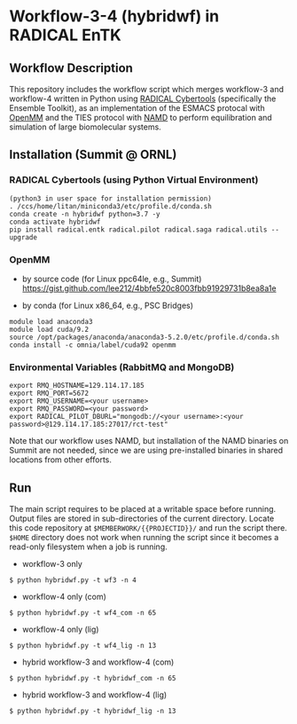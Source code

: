 # Workflow-3-4 (hybridwf) in RADICAL EnTK

## Workflow Description

This repository includes the workflow script which merges workflow-3 and workflow-4 written in Python using [RADICAL Cybertools](https://radical-cybertools.github.io/) (specifically the Ensemble Toolkit), as an implementation of the ESMACS protocal with [OpenMM](http://openmm.org/) and the TIES protocol with [NAMD](https://www.ks.uiuc.edu/Research/namd/) to perform equilibration and simulation of large biomolecular systems.

## Installation (Summit @ ORNL)

### RADICAL Cybertools (using Python Virtual Environment)

```
(python3 in user space for installation permission)
. /ccs/home/litan/miniconda3/etc/profile.d/conda.sh
conda create -n hybridwf python=3.7 -y
conda activate hybridwf
pip install radical.entk radical.pilot radical.saga radical.utils --upgrade
```

### OpenMM

- by source code (for Linux ppc64le, e.g., Summit)
https://gist.github.com/lee212/4bbfe520c8003fbb91929731b8ea8a1e

- by conda (for Linux x86\_64, e.g., PSC Bridges)
```
module load anaconda3
module load cuda/9.2
source /opt/packages/anaconda/anaconda3-5.2.0/etc/profile.d/conda.sh
conda install -c omnia/label/cuda92 openmm
```

### Environmental Variables (RabbitMQ and MongoDB)

```
export RMQ_HOSTNAME=129.114.17.185
export RMQ_PORT=5672
export RMQ_USERNAME=<your username>
export RMQ_PASSWORD=<your password>
export RADICAL_PILOT_DBURL="mongodb://<your username>:<your password>@129.114.17.185:27017/rct-test"
```

Note that our workflow uses NAMD, but installation of the NAMD binaries on Summit are not needed, since we are using pre-installed binaries in shared locations from other efforts.

## Run

The main script requires to be placed at a writable space before running. Output files are stored in sub-directories of the current directory. Locate this code repository at `$MEMBERWORK/{{PROJECTID}}/` and run the script there. `$HOME` directory does not work when running the script since it becomes a read-only filesystem when a job is running.

- workflow-3 only
```
$ python hybridwf.py -t wf3 -n 4
```
- workflow-4 only (com)
```
$ python hybridwf.py -t wf4_com -n 65
```
- workflow-4 only (lig)
```
$ python hybridwf.py -t wf4_lig -n 13
```
- hybrid workflow-3 and workflow-4 (com)
```
$ python hybridwf.py -t hybridwf_com -n 65
```
- hybrid workflow-3 and workflow-4 (lig)
```
$ python hybridwf.py -t hybridwf_lig -n 13
```
